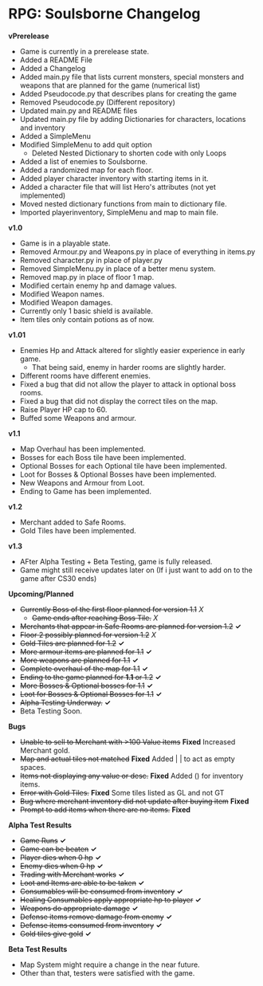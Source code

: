 # RPG: Soulsborne Changelog

**vPrerelease**
- Game is currently in a prerelease state.
- Added a README File
- Added a Changelog
- Added main.py file that lists current monsters, special monsters and weapons that are planned for the game (numerical list)
- Added Pseudocode.py that describes plans for creating the game
- Removed Pseudocode.py (Different repository)
- Updated main.py and README files
- Updated main.py file by adding Dictionaries for characters, locations and inventory
- Added a SimpleMenu
- Modified SimpleMenu to add quit option
   - Deleted Nested Dictionary to shorten code with only Loops
- Added a list of enemies to Soulsborne.
- Added a randomized map for each floor.
- Added player character inventory with starting items in it.
- Added a character file that will list Hero's attributes (not yet implemented)
- Moved nested dictionary functions from main to dictionary file.
- Imported playerinventory, SimpleMenu and map to main file.


**v1.0**
- Game is in a playable state.
- Removed Armour.py and Weapons.py in place of everything in items.py
- Removed character.py in place of player.py
- Removed SimpleMenu.py in place of a better menu system.
- Removed map.py in place of floor 1 map.
- Modified certain enemy hp and damage values.
- Modified Weapon names.
- Modified Weapon damages.
- Currently only 1 basic shield is available.
- Item tiles only contain potions as of now.

**v1.01** 
- Enemies Hp and Attack altered for slightly easier experience in early game.
  - That being said, enemy in harder rooms are slightly harder.
- Different rooms have different enemies.
- Fixed a bug that did not allow the player to attack in optional boss rooms.
- Fixed a bug that did not display the correct tiles on the map.
- Raise Player HP cap to 60.
- Buffed some Weapons and armour. 

**v1.1**
- Map Overhaul has been implemented.
- Bosses for each Boss tile have been implemented.
- Optional Bosses for each Optional tile have been implemented.
- Loot for Bosses & Optional Bosses have been implemented.
- New Weapons and Armour from Loot.
- Ending to Game has been implemented.

**v1.2**
- Merchant added to Safe Rooms.
- Gold Tiles have been implemented.

**v1.3**
- AFter Alpha Testing + Beta Testing, game is fully released.
- Game might still receive updates later on (If i just want to add on to the game after CS30 ends)


**Upcoming/Planned**
- ~~Currently Boss of the first floor planned for version 1.1~~ *X*
  - ~~Game ends after reaching Boss Tile.~~ *X*
- ~~Merchants that appear in Safe Rooms are planned for version 1.2~~ **✓**
- ~~Floor 2 possibly planned for version 1.2~~ *X*
- ~~Gold Tiles are planned for 1.2~~ **✓**
- ~~More armour items are planned for 1.1~~ **✓**
- ~~More weapons are planned for 1.1~~ **✓**
- ~~Complete overhaul of the map for 1.1~~ **✓**
- ~~Ending to the game planned for **1.1** or 1.2~~ **✓**
- ~~More Bosses & Optional bosses for 1.1~~ **✓**
- ~~Loot for Bosses & Optional Bosses for 1.1~~ **✓**
- ~~Alpha Testing Underway.~~ **✓**
- Beta Testing Soon. 

**Bugs**
- ~~Unable to sell to Merchant with >100 Value items~~ **Fixed** Increased Merchant gold.
- ~~Map and actual tiles not matched~~ **Fixed** Added | | to act as empty spaces.
- ~~Items not displaying any value or desc.~~ **Fixed** Added () for inventory items.
- ~~Error with Gold Tiles.~~ **Fixed** Some tiles listed as GL and not GT
- ~~Bug where merchant inventory did not update after buying item~~ **Fixed**
- ~~Prompt to add items when there are no items.~~ **Fixed**

**Alpha Test Results**
- ~~Game Runs~~ **✓**
- ~~Game can be beaten~~ **✓**
- ~~Player dies when 0 hp~~ **✓**
- ~~Enemy dies when 0 hp~~ **✓**
- ~~Trading with Merchant works~~ **✓**
- ~~Loot and Items are able to be taken~~ **✓**
- ~~Consumables will be consumed from inventory~~ **✓**
- ~~Healing Consumables apply appropriate hp to player~~ **✓**
- ~~Weapons do appropriate damage~~ **✓**
- ~~Defense items remove damage from enemy~~ **✓**
- ~~Defense items consumed from inventory~~ **✓**
- ~~Gold tiles give gold~~ **✓**

**Beta Test Results**
- Map System might require a change in the near future. 
- Other than that, testers were satisfied with the game.